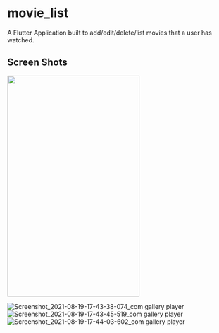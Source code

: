 # movie_list

A Flutter Application built to add/edit/delete/list movies that a user has watched.

## Screen Shots
<img src="ttps://user-images.githubusercontent.com/55896189/130066768-f763aea5-1aa3-45f3-be08-7285da17a7bb.jpg" width="300" height="500">

![Screenshot_2021-08-19-17-43-38-074_com gallery player](https://user-images.githubusercontent.com/55896189/130066768-f763aea5-1aa3-45f3-be08-7285da17a7bb.jpg)
![Screenshot_2021-08-19-17-43-45-519_com gallery player](https://user-images.githubusercontent.com/55896189/130066822-01911447-b380-4b08-9265-fb7eb76d5b1a.jpg)
![Screenshot_2021-08-19-17-44-03-602_com gallery player](https://user-images.githubusercontent.com/55896189/130066833-a23f003a-dc70-47b0-87be-30af7b767574.jpg)

